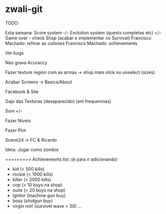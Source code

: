 ﻿zwali-git
=========
 TODO:

Esta semana:
Score system -/-
Evolution system (quests completas etc) +/-
Game over - check 
Shop (acabar e implementar no Survival)
Francisco Machado: refinar as colisões
Francisco Machado: achievements


Ver bugs

Não grava Acuraccy

Fazer texture region com as armas -> shop mais slick no unselect (sizes)

Acabar Screens -> Basics/About

Facebook & Site

Gajo das Texturas (desaparecido) (em frequencias)

Som +/-

Fazer Níveis

Fazer Plot

Scene2d  -> FC & Ricardo

Ideia:
Jogar como zombie

=========
Achievements list: (é para ir adicionando)
- kid (< 500 kills)
- rockie (< 1000 kills)
- killer (< 2000 kills)
- cop (> 10 buys na shop)
- suite (> 20 buys na shop)
- ignitor (machine gun buy)
- boss (shotgun buy)
- virgin not! (survivel wave > 30)
...

